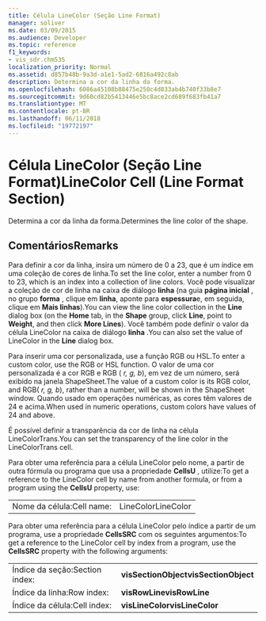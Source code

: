 ```yaml
---
title: Célula LineColor (Seção Line Format)
manager: soliver
ms.date: 03/09/2015
ms.audience: Developer
ms.topic: reference
f1_keywords:
- vis_sdr.chm535
localization_priority: Normal
ms.assetid: d857b48b-9a3d-a1e1-5ad2-6816a492c8ab
description: Determina a cor da linha da forma.
ms.openlocfilehash: 6086a45108b88475e250c4d833ab4b740f33b8e7
ms.sourcegitcommit: 9d60cd82b5413446e5bc8ace2cd689f683fb41a7
ms.translationtype: MT
ms.contentlocale: pt-BR
ms.lasthandoff: 06/11/2018
ms.locfileid: "19772197"
---
```

# <a name="linecolor-cell-line-format-section"></a><span data-ttu-id="a3abe-103">Célula LineColor (Seção Line Format)</span><span class="sxs-lookup"><span data-stu-id="a3abe-103">LineColor Cell (Line Format Section)</span></span>

<span data-ttu-id="a3abe-104">Determina a cor da linha da forma.</span><span class="sxs-lookup"><span data-stu-id="a3abe-104">Determines the line color of the shape.</span></span>
  
## <a name="remarks"></a><span data-ttu-id="a3abe-105">Comentários</span><span class="sxs-lookup"><span data-stu-id="a3abe-105">Remarks</span></span>

<span data-ttu-id="a3abe-106">Para definir a cor da linha, insira um número de 0 a 23, que é um índice em uma coleção de cores de linha.</span><span class="sxs-lookup"><span data-stu-id="a3abe-106">To set the line color, enter a number from 0 to 23, which is an index into a collection of line colors.</span></span> <span data-ttu-id="a3abe-107">Você pode visualizar a coleção de cor de linha na caixa de diálogo **linha** (na guia **página inicial** , no grupo **forma** , clique em **linha**, aponte para **espessura**e, em seguida, clique em **Mais linhas**).</span><span class="sxs-lookup"><span data-stu-id="a3abe-107">You can view the line color collection in the **Line** dialog box (on the **Home** tab, in the **Shape** group, click **Line**, point to **Weight**, and then click **More Lines**).</span></span> <span data-ttu-id="a3abe-108">Você também pode definir o valor da célula LineColor na caixa de diálogo **linha** .</span><span class="sxs-lookup"><span data-stu-id="a3abe-108">You can also set the value of LineColor in the **Line** dialog box.</span></span> 
  
<span data-ttu-id="a3abe-109">Para inserir uma cor personalizada, use a função RGB ou HSL.</span><span class="sxs-lookup"><span data-stu-id="a3abe-109">To enter a custom color, use the RGB or HSL function.</span></span> <span data-ttu-id="a3abe-110">O valor de uma cor personalizada é a cor RGB e RGB ( *r, g, b*), em vez de um número, será exibido na janela ShapeSheet.</span><span class="sxs-lookup"><span data-stu-id="a3abe-110">The value of a custom color is its RGB color, and RGB( *r, g, b*), rather than a number, will be shown in the ShapeSheet window.</span></span> <span data-ttu-id="a3abe-111">Quando usado em operações numéricas, as cores têm valores de 24 e acima.</span><span class="sxs-lookup"><span data-stu-id="a3abe-111">When used in numeric operations, custom colors have values of 24 and above.</span></span> 
  
<span data-ttu-id="a3abe-112">É possível definir a transparência da cor de linha na célula LineColorTrans.</span><span class="sxs-lookup"><span data-stu-id="a3abe-112">You can set the transparency of the line color in the LineColorTrans cell.</span></span>
  
<span data-ttu-id="a3abe-113">Para obter uma referência para a célula LineColor pelo nome, a partir de outra fórmula ou programa que usa a propriedade **CellsU** , utilize:</span><span class="sxs-lookup"><span data-stu-id="a3abe-113">To get a reference to the LineColor cell by name from another formula, or from a program using the **CellsU** property, use:</span></span> 
  
|||
|:-----|:-----|
|<span data-ttu-id="a3abe-114">Nome da célula:</span><span class="sxs-lookup"><span data-stu-id="a3abe-114">Cell name:</span></span>  <br/> |<span data-ttu-id="a3abe-115">LineColor</span><span class="sxs-lookup"><span data-stu-id="a3abe-115">LineColor</span></span>  <br/> |
   
<span data-ttu-id="a3abe-116">Para obter uma referência para a célula LineColor pelo índice a partir de um programa, use a propriedade **CellsSRC** com os seguintes argumentos:</span><span class="sxs-lookup"><span data-stu-id="a3abe-116">To get a reference to the LineColor cell by index from a program, use the **CellsSRC** property with the following arguments:</span></span> 
  
|||
|:-----|:-----|
|<span data-ttu-id="a3abe-117">Índice da seção:</span><span class="sxs-lookup"><span data-stu-id="a3abe-117">Section index:</span></span>  <br/> |<span data-ttu-id="a3abe-118">**visSectionObject**</span><span class="sxs-lookup"><span data-stu-id="a3abe-118">**visSectionObject**</span></span> <br/> |
|<span data-ttu-id="a3abe-119">Índice da linha:</span><span class="sxs-lookup"><span data-stu-id="a3abe-119">Row index:</span></span>  <br/> |<span data-ttu-id="a3abe-120">**visRowLine**</span><span class="sxs-lookup"><span data-stu-id="a3abe-120">**visRowLine**</span></span> <br/> |
|<span data-ttu-id="a3abe-121">Índice da célula:</span><span class="sxs-lookup"><span data-stu-id="a3abe-121">Cell index:</span></span>  <br/> |<span data-ttu-id="a3abe-122">**visLineColor**</span><span class="sxs-lookup"><span data-stu-id="a3abe-122">**visLineColor**</span></span> <br/> |
   

